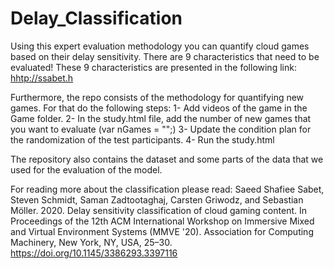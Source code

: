 # Delay_Classification

Using this expert evaluation methodology you can quantify cloud games based on their delay sensitivity.
There are 9 characteristics that need to be evaluated!
These 9 characteristics are presented in the following link:
[hhtp://ssabet.h
](https://sssabet.github.io/Delay_Classification/)



Furthermore, the repo consists of the methodology for quantifying new games. For that do the following steps:
1- Add videos of the game in the Game folder.
2- In the study.html file, add the number of new games that you want to evaluate (var nGames = "";)
3- Update the condition plan for the randomization of the test participants.
4- Run the study.html



The repository also contains the dataset and some parts of the data that we used for the evaluation of the model.

For reading more about the classification please read:
Saeed Shafiee Sabet, Steven Schmidt, Saman Zadtootaghaj, Carsten Griwodz, and Sebastian Möller. 2020. Delay sensitivity classification of cloud gaming content. In Proceedings of the 12th ACM International Workshop on Immersive Mixed and Virtual Environment Systems (MMVE '20). Association for Computing Machinery, New York, NY, USA, 25–30. https://doi.org/10.1145/3386293.3397116
